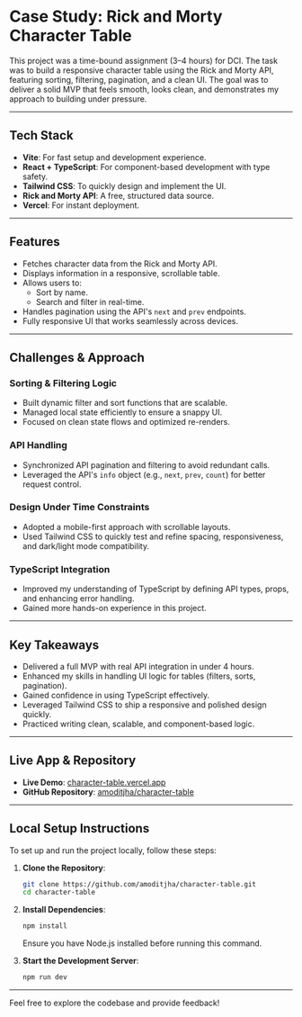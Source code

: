 # Case Study: Rick and Morty Character Table

This project was a time-bound assignment (3–4 hours) for DCI. The task was to build a responsive character table using the Rick and Morty API, featuring sorting, filtering, pagination, and a clean UI. The goal was to deliver a solid MVP that feels smooth, looks clean, and demonstrates my approach to building under pressure.

---

## Tech Stack

- **Vite**: For fast setup and development experience.
- **React + TypeScript**: For component-based development with type safety.
- **Tailwind CSS**: To quickly design and implement the UI.
- **Rick and Morty API**: A free, structured data source.
- **Vercel**: For instant deployment.

---

## Features

- Fetches character data from the Rick and Morty API.
- Displays information in a responsive, scrollable table.
- Allows users to:
    - Sort by name.
    - Search and filter in real-time.
- Handles pagination using the API's `next` and `prev` endpoints.
- Fully responsive UI that works seamlessly across devices.

---

## Challenges & Approach

### Sorting & Filtering Logic
- Built dynamic filter and sort functions that are scalable.
- Managed local state efficiently to ensure a snappy UI.
- Focused on clean state flows and optimized re-renders.

### API Handling
- Synchronized API pagination and filtering to avoid redundant calls.
- Leveraged the API's `info` object (e.g., `next`, `prev`, `count`) for better request control.

### Design Under Time Constraints
- Adopted a mobile-first approach with scrollable layouts.
- Used Tailwind CSS to quickly test and refine spacing, responsiveness, and dark/light mode compatibility.

### TypeScript Integration
- Improved my understanding of TypeScript by defining API types, props, and enhancing error handling.
- Gained more hands-on experience in this project.

---

## Key Takeaways

- Delivered a full MVP with real API integration in under 4 hours.
- Enhanced my skills in handling UI logic for tables (filters, sorts, pagination).
- Gained confidence in using TypeScript effectively.
- Leveraged Tailwind CSS to ship a responsive and polished design quickly.
- Practiced writing clean, scalable, and component-based logic.

---

## Live App & Repository

- **Live Demo**: [character-table.vercel.app](https://character-table.vercel.app/)
- **GitHub Repository**: [amoditjha/character-table](https://github.com/amoditjha/character-table)

---

## Local Setup Instructions

To set up and run the project locally, follow these steps:

1. **Clone the Repository**:
     ```bash
     git clone https://github.com/amoditjha/character-table.git
     cd character-table
     ```

2. **Install Dependencies**:
     ```bash
     npm install
     ```
     Ensure you have Node.js installed before running this command.

3. **Start the Development Server**:
     ```bash
     npm run dev
     ```

---

Feel free to explore the codebase and provide feedback!
